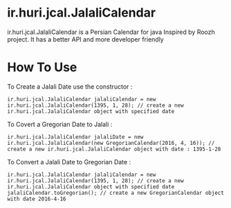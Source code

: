 # ir.huri.jcal.JalaliCalendar

ir.huri.jcal.JalaliCalendar is a Persian Calendar for java Inspired by Roozh project. It has a better API and more developer friendly

# How To Use

To Create a Jalali Date use the constructor :
    
    ir.huri.jcal.JalaliCalendar jalaliCalendar = new ir.huri.jcal.JalaliCalendar(1395, 1, 28); // create a new ir.huri.jcal.JalaliCalendar object with specified date

To Covert a Gregorian Date to Jalali :

    ir.huri.jcal.JalaliCalendar jalaliDate = new ir.huri.jcal.JalaliCalendar(new GregorianCalendar(2016, 4, 16)); // create a new ir.huri.jcal.JalaliCalendar object with date : 1395-1-28

To Convert a Jalali Date to Gregorian Date :

    ir.huri.jcal.JalaliCalendar jalaliCalendar = new ir.huri.jcal.JalaliCalendar(1395, 1, 28); // create a new ir.huri.jcal.JalaliCalendar object with specified date
    jalaliCalendar.toGregorian(); // create a new GregorianCalendar object with date 2016-4-16




